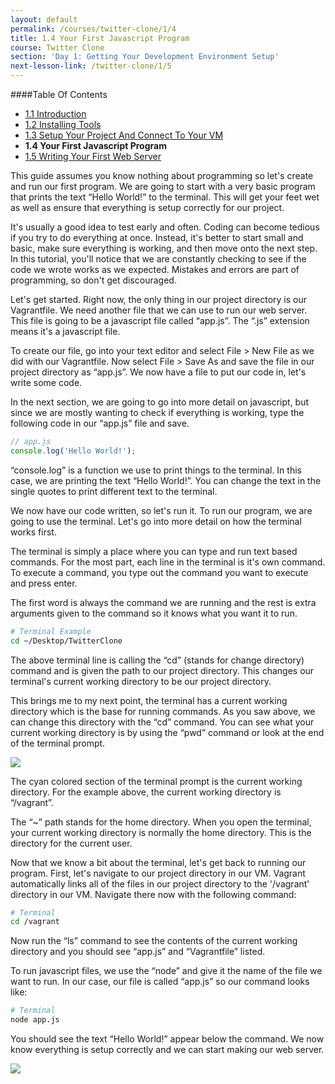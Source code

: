 ```yaml
---
layout: default
permalink: /courses/twitter-clone/1/4
title: 1.4 Your First Javascript Program
course: Twitter Clone
section: 'Day 1: Getting Your Development Environment Setup'
next-lesson-link: /twitter-clone/1/5
---
```


####Table Of Contents

- [1.1 Introduction](/courses/twitter-clone/1/1)
- [1.2 Installing Tools](/courses/twitter-clone/1/2)
- [1.3 Setup Your Project And Connect To Your VM](/courses/twitter-clone/1/3)
- **1.4 Your First Javascript Program**
- [1.5 Writing Your First Web Server](/courses/twitter-clone/1/5)

This guide assumes you know nothing about programming so let's create and run our first program.  We are going to start with a very basic program that prints the text “Hello World!” to the terminal.  This will get your feet wet as well as ensure that everything is setup correctly for our project.

It's usually a good idea to test early and often.  Coding can become tedious if you try to do everything at once.  Instead, it's better to start small and basic, make sure everything is working, and then move onto the next step.  In this tutorial, you'll notice that we are constantly checking to see if the code we wrote works as we expected.  Mistakes and errors are part of programming, so don't get discouraged.

Let's get started.  Right now, the only thing in our project directory is our Vagrantfile.  We need another file that we can use to run our web server.  This file is going to be a javascript file called “app.js”.  The “.js” extension means it's a javascript file.

To create our file, go into your text editor and select File > New File as we did with our Vagrantfile.  Now select File > Save As and save the file in our project directory as “app.js”.  We now have a file to put our code in, let's write some code.

In the next section, we are going to go into more detail on javascript, but since we are mostly wanting to check if everything is working, type the following code in our “app.js” file and save.

```javascript
// app.js
console.log('Hello World!');
```

“console.log” is a function we use to print things to the terminal.  In this case, we are printing the text “Hello World!”.  You can change the text in the single quotes to print different text to the terminal.

We now have our code written, so let's run it.  To run our program, we are going to use the terminal.  Let's go into more detail on how the terminal works first.

The terminal is simply a place where you can type and run text based commands.   For the most part, each line in the terminal is it's own command.  To execute a command, you type out the command you want to execute and press enter.

The first word is always the command we are running and the rest is extra arguments given to the command so it knows what you want it to run.

```bash
# Terminal Example
cd ~/Desktop/TwitterClone
```

The above terminal line is calling the “cd” (stands for change directory) command and is given the path to our project directory.  This changes our terminal's current working directory to be our project directory.

This brings me to my next point, the terminal has a current working directory which is the base for running commands.  As you saw above, we can change this directory with the “cd” command. You can see what your current working directory is by using the “pwd” command or look at the end of the terminal prompt.

![](https://s3.amazonaws.com/spark-school/courses/twitter-clone/1/current-working-directory-in-terminal.png)

The cyan colored section of the terminal prompt is the current working directory.  For the example above, the current working directory is “/vagrant”.

The “~” path stands for the home directory.  When you open the terminal, your current working directory is normally the home directory. This is the directory for the current user.

Now that we know a bit about the terminal, let's get back to running our program.  First, let's navigate to our project directory in our VM.  Vagrant automatically links all of the files in our project directory to the '/vagrant' directory in our VM.  Navigate there now with the following command:

```bash
# Terminal
cd /vagrant
```

Now run the “ls” command to see the contents of the current working directory and you should see “app.js” and “Vagrantfile” listed.

To run javascript files, we use the “node” and give it the name of the file we want to run.  In our case, our file is called “app.js” so our command looks like:

```bash
# Terminal
node app.js
```

You should see the text “Hello World!” appear below the command.  We now know everything is setup correctly and we can start making our web server.

![](https://s3.amazonaws.com/spark-school/courses/twitter-clone/1/printing-hello-world-in-the-terminal.png)
